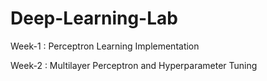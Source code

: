 # Deep-Learning-Lab

Week-1 : Perceptron Learning Implementation 

Week-2 : Multilayer Perceptron and Hyperparameter Tuning
